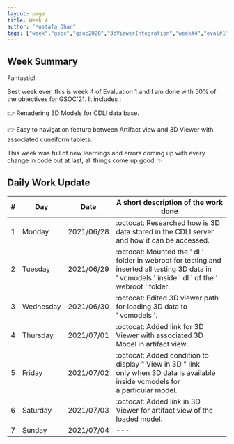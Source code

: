```yaml
---
layout: page
title: Week 4
author: "Mustafa Dhar"
tags: ["week","gsoc","gsoc2020","3dViewerIntegration","week#4","eval#1"]
---
```


## Week Summary

 
Fantastic!

Best week ever, this is week 4 of Evaluation 1 and I am done with 50% of the objectives for GSOC'21. It includes :

:point_right: Renadering 3D Models for CDLI data base.

:point_right: Easy to navigation feature between Artifact view and 3D Viewer with associated cuneiform tablets.

This week was full of new learnings and errors coming up with every change in code but at last, all things come up good. :sparkles:

## Daily Work Update

|\#|Day|Date|A short description of the work done|  
|---	|---	|---	|---	|  
|1   	| Monday 	|   2021/06/28	| :octocat: Researched how is 3D data stored in the CDLI server and how it can be accessed. |  
|2   	| Tuesday  	|   2021/06/29	| :octocat:	Mounted the ' dl ' folder in webroot for testing and inserted all testing 3D data in ' vcmodels ' inside ' dl ' of the ' webroot ' folder. |  
|3   	| Wednesday  	|  2021/06/30 | :octocat: Edited 3D viewer path for loading 3D data to ' vcmodels '. |  
|4   	| Thursday  	|   2021/07/01	| :octocat: Added link for 3D Viewer with associated 3D Model in artifact view. |  
|5   	| Friday  	|   2021/07/02	| :octocat: Added condition to display " View in 3D " link only when 3D data is available inside vcmodels for a particular model. | 
|6   	| Saturday  	|   2021/07/03	| :octocat: Added link in 3D Viewer for artifact view of the loaded model.	|  
|7   	| Sunday  	|   2021/07/04	| --- |  

